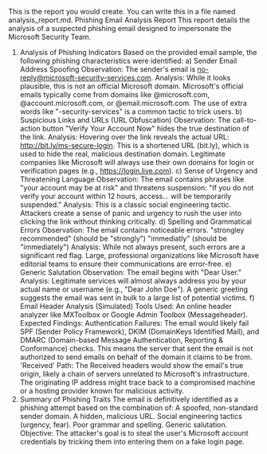 This is the report you would create. You can write this in a file named analysis_report.md.
Phishing Email Analysis Report
This report details the analysis of a suspected phishing email designed to impersonate the Microsoft Security Team.
1. Analysis of Phishing Indicators
Based on the provided email sample, the following phishing characteristics were identified:
a) Sender Email Address Spoofing
Observation: The sender's email is no-reply@microsoft-security-services.com.
Analysis: While it looks plausible, this is not an official Microsoft domain. Microsoft's official emails typically come from domains like @microsoft.com, @account.microsoft.com, or @email.microsoft.com. The use of extra words like "-security-services" is a common tactic to trick users.
b) Suspicious Links and URLs (URL Obfuscation)
Observation: The call-to-action button "Verify Your Account Now" hides the true destination of the link.
Analysis: Hovering over the link reveals the actual URL: http://bit.ly/ms-secure-login.
This is a shortened URL (bit.ly), which is used to hide the real, malicious destination domain.
Legitimate companies like Microsoft will always use their own domains for login or verification pages (e.g., https://login.live.com).
c) Sense of Urgency and Threatening Language
Observation: The email contains phrases like "your account may be at risk" and threatens suspension: "If you do not verify your account within 12 hours, access... will be temporarily suspended."
Analysis: This is a classic social engineering tactic. Attackers create a sense of panic and urgency to rush the user into clicking the link without thinking critically.
d) Spelling and Grammatical Errors
Observation: The email contains noticeable errors.
"strongley recommended" (should be "strongly")
"immediatly" (should be "immediately")
Analysis: While not always present, such errors are a significant red flag. Large, professional organizations like Microsoft have editorial teams to ensure their communications are error-free.
e) Generic Salutation
Observation: The email begins with "Dear User."
Analysis: Legitimate services will almost always address you by your actual name or username (e.g., "Dear John Doe"). A generic greeting suggests the email was sent in bulk to a large list of potential victims.
f) Email Header Analysis (Simulated)
Tools Used: An online header analyzer like MXToolbox or Google Admin Toolbox (Messageheader).
Expected Findings:
Authentication Failures: The email would likely fail SPF (Sender Policy Framework), DKIM (DomainKeys Identified Mail), and DMARC (Domain-based Message Authentication, Reporting & Conformance) checks. This means the server that sent the email is not authorized to send emails on behalf of the domain it claims to be from.
'Received' Path: The Received headers would show the email's true origin, likely a chain of servers unrelated to Microsoft's infrastructure. The originating IP address might trace back to a compromised machine or a hosting provider known for malicious activity.
2. Summary of Phishing Traits
The email is definitively identified as a phishing attempt based on the combination of:
A spoofed, non-standard sender domain.
A hidden, malicious URL.
Social engineering tactics (urgency, fear).
Poor grammar and spelling.
Generic salutation.
Objective: The attacker's goal is to steal the user's Microsoft account credentials by tricking them into entering them on a fake login page.
